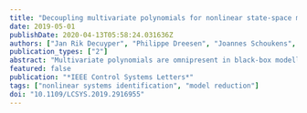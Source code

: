```yaml
---
title: "Decoupling multivariate polynomials for nonlinear state-space models"
date: 2019-05-01
publishDate: 2020-04-13T05:58:24.031636Z
authors: ["Jan Rik Decuyper", "Philippe Dreesen", "Joannes Schoukens", "Mark Runacres", "Koen Tiels"]
publication_types: ["2"]
abstract: "Multivariate polynomials are omnipresent in black-box modelling. They are praised for their flexibility and ease of manipulation yet typically fall short in terms of insight and interpretability. Hence, often an alternative representation is desired. Translating the coupled polynomials into a decoupled form, containing only univariate polynomials has hence become a popular option. In this letter, two new polynomial decoupling techniques are introduced. The features and performance of both methods are illustrated on a nonlinear state-space model identified from data of the forced Duffing oscillator."
featured: false
publication: "*IEEE Control Systems Letters*"
tags: ["nonlinear systems identification", "model reduction"]
doi: "10.1109/LCSYS.2019.2916955"
---
```


